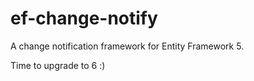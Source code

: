 ef-change-notify
================

A change notification framework for Entity Framework 5.

Time to upgrade to 6 :)
